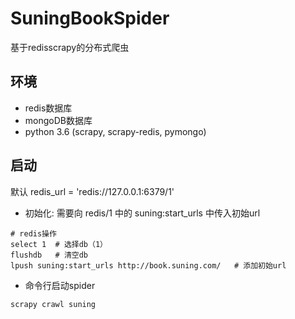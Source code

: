 # SuningBookSpider
基于redisscrapy的分布式爬虫

## 环境
- redis数据库
- mongoDB数据库
- python 3.6 (scrapy, scrapy-redis, pymongo)

## 启动
默认 redis_url = 'redis://127.0.0.1:6379/1'

- 初始化: 需要向 redis/1 中的 suning:start_urls 中传入初始url

```
# redis操作
select 1  # 选择db（1）
flushdb   # 清空db
lpush suning:start_urls http://book.suning.com/   # 添加初始url
```

- 命令行启动spider
```python
scrapy crawl suning
```

